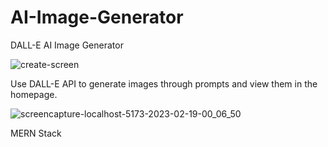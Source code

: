 # AI-Image-Generator
DALL-E AI Image Generator

![create-screen](https://user-images.githubusercontent.com/96745264/219882597-adc9d452-2749-47ed-9e4e-e4eb5759a672.png)

Use DALL-E API to generate images through prompts and view them in the homepage.

![screencapture-localhost-5173-2023-02-19-00_06_50](https://user-images.githubusercontent.com/96745264/219882681-7adbb7c5-6dd6-4821-9fb7-e0d42bb7e2c8.png)

MERN Stack
